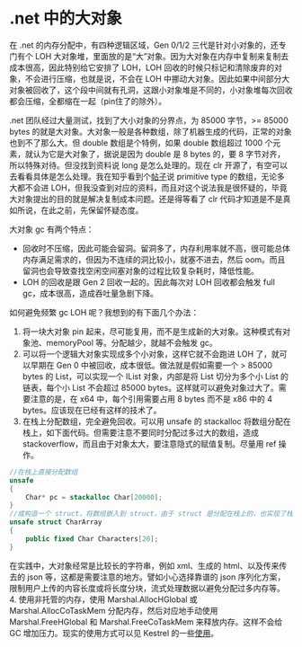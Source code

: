 # .net 中的大对象

在 .net 的内存分配中，有四种逻辑区域，Gen 0/1/2 三代是针对小对象的，还专门有个 LOH 大对象堆，里面放的是“大”对象。因为大对象在内存中复制来复制去成本很高，因此特别给它安排了 LOH，LOH 回收的时候只标记和清除废弃的对象，不会进行压缩，也就是说，不会在 LOH 中挪动大对象。因此如果中间部分大对象被回收了，这个段中间就有孔洞，这跟小对象堆是不同的，小对象堆每次回收都会压缩，全都缩在一起（pin住了的除外）。

.net 团队经过大量测试，找到了大小对象的分界点，为 85000 字节，>= 85000 bytes 的就是大对象。大对象一般是各种数组，除了机器生成的代码，正常的对象也到不了那么大。但 double 数组是个特例，如果 double 数组超过 1000 个元素，就认为它是大对象了，据说是因为 double 是 8 bytes 的，要 8 字节对齐，所以特殊对待。但没找到资料说 long 是怎么处理的。现在 clr 开源了，有空可以去看看具体是怎么处理。我在知乎看到个[帖子](https://www.zhihu.com/question/48263880/answer/110796339)说 primitive type 的数组，无论多大都不会进 LOH，但我没查到对应的资料，而且对这个说法我是很怀疑的，毕竟大对象提出的目的就是解决复制成本问题。还是得等看了 clr 代码才知道是不是真如所说，在此之前，先保留怀疑态度。

大对象 gc 有两个特点：
* 回收时不压缩，因此可能会留洞。留洞多了，内存利用率就不高，很可能总体内存满足需求的，但因为不连续的洞比较小，就塞不进去，然后 oom。而且留洞也会导致查找空闲空间塞对象的过程比较复杂耗时，降低性能。
* LOH 的回收是跟 Gen 2 回收一起的。因此每次对 LOH 回收都会触发 full gc，成本很高，造成吞吐量急剧下降。

如何避免频繁 gc LOH 呢？我想到的有下面几个办法：

1. 将一块大对象 pin 起来，尽可能复用，而不是生成新的大对象。这种模式有对象池、memoryPool 等。分配越少，就越不会触发 gc。
2. 可以将一个逻辑大对象实现成多个小对象，这样它就不会跑进 LOH 了，就可以早期在 Gen 0 中被回收，成本很低。做法就是假如需要一个 > 85000 bytes 的 List，可以实现一个 IList 对象，内部是将 List 切分为多个小 List 的链表，每个小 List 不会超过 85000 bytes。这样就可以避免对象过大了。需要注意的是，在 x64 中，每个引用需要占用 8 bytes 而不是 x86 中的 4 bytes。应该现在已经有这样的技术了。
3. 在栈上分配数组，完全避免回收。可以用 unsafe 的 stackalloc 将数组分配在栈上，如下面代码。但需要注意不要同时分配过多过大的数组，造成 stackoverflow，而且由于对象太大，要注意隐式的赋值复制。尽量用 ref 操作。

```csharp
//在栈上直接分配数组
unsafe
{
    Char* pc = stackalloc Char[20000];
}
//或构造一个 struct，将数组嵌入到 struct，由于 struct 是分配在栈上的，也实现了栈上分配数组
unsafe struct CharArray
{
    public fixed Char Characters[20];
}
```

在实践中，大对象经常是比较长的字符串，例如 xml、生成的 html、以及传来传去的 json 等，这都是需要注意的地方。譬如小心选择靠谱的 json 序列化方案，限制用户上传的内容长度或将长度分块，流式处理数据以避免分配过多内存等。  
4. 使用非托管的内存，使用 Marshal.AllocHGlobal 或 Marshal.AllocCoTaskMem 分配内存，然后对应地手动使用 Marshal.FreeHGlobal 和 Marshal.FreeCoTaskMem 来释放内存。这样不会给 GC 增加压力。现实的使用方式可以见 Kestrel 的一些[使用](https://github.com/aspnet/KestrelHttpServer/search?utf8=%E2%9C%93&q=Marshal.Alloc&type=)。